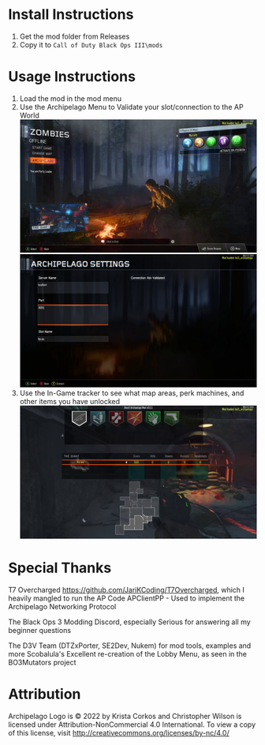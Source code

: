 # Install Instructions
1. Get the mod folder from Releases
2. Copy it to `Call of Duty Black Ops III\mods` 
# Usage Instructions
1. Load the mod in the mod menu
2. Use the Archipelago Menu to Validate your slot/connection to the AP World
![image1.png](/assets/image1.png)
![image2.png](/assets/image2.png)
3. Use the In-Game tracker to see what map areas, perk machines, and other items you have unlocked
![image3.png](/assets/image3.png)
# Special Thanks
T7 Overcharged https://github.com/JariKCoding/T7Overcharged, which I heavily mangled to run the AP Code
APClientPP - Used to implement the Archipelago Networking Protocol

The Black Ops 3 Modding Discord, especially Serious for answering all my beginner questions

The D3V Team (DTZxPorter, SE2Dev, Nukem) for mod tools, examples and more
Scobalula's Excellent re-creation of the Lobby Menu, as seen in the BO3Mutators project



# Attribution
Archipelago Logo is © 2022 by Krista Corkos and Christopher Wilson is licensed under Attribution-NonCommercial 4.0 International. To view a copy of this license, visit http://creativecommons.org/licenses/by-nc/4.0/